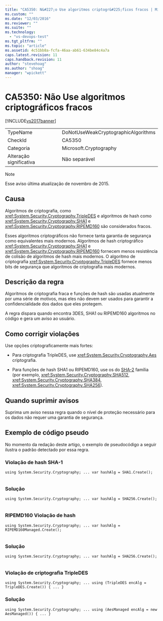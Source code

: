 ```yaml
---
title: "CA5350: N&#227;o Use algoritmos criptogr&#225;ficos fracos | Microsoft Docs"
ms.custom: ""
ms.date: "12/03/2016"
ms.reviewer: ""
ms.suite: ""
ms.technology: 
  - "vs-devops-test"
ms.tgt_pltfrm: ""
ms.topic: "article"
ms.assetid: 4c51bb8a-fcfa-46aa-ab61-634be84c4a7a
caps.latest.revision: 11
caps.handback.revision: 11
author: "stevehoag"
ms.author: "shoag"
manager: "wpickett"
---
```

# CA5350: N&#227;o Use algoritmos criptogr&#225;ficos fracos
[!INCLUDE[vs2017banner](../code-quality/includes/vs2017banner.md)]

|||  
|-|-|  
|TypeName|DoNotUseWeakCryptographicAlgorithms|  
|CheckId|CA5350|  
|Categoria|Microsoft.Cryptography|  
|Alteração significativa|Não separável|  
  
> [!NOTE]
>  Esse aviso última atualização de novembro de 2015.  
  
## Causa  
 Algoritmos de criptografia, como <xref:System.Security.Cryptography.TripleDES> e algoritmos de hash como <xref:System.Security.Cryptography.SHA1> e <xref:System.Security.Cryptography.RIPEMD160> são considerados fracos.  
  
 Esses algoritmos criptográficos não fornece tanta garantia de segurança como equivalentes mais modernos. Algoritmos de hash criptográfico <xref:System.Security.Cryptography.SHA1> e <xref:System.Security.Cryptography.RIPEMD160> fornecem menos resistência de colisão de algoritmos de hash mais modernos. O algoritmo de criptografia <xref:System.Security.Cryptography.TripleDES> fornece menos bits de segurança que algoritmos de criptografia mais modernos.  
  
## Descrição da regra  
 Algoritmos de criptografia fraca e funções de hash são usadas atualmente por uma série de motivos, mas eles não devem ser usados para garantir a confidencialidade dos dados que eles protegem.  
  
 A regra dispara quando encontra 3DES, SHA1 ou RIPEMD160 algoritmos no código e gera um aviso ao usuário.  
  
## Como corrigir violações  
 Use opções criptograficamente mais fortes:  
  
-   Para criptografia TripleDES, use <xref:System.Security.Cryptography.Aes> criptografia.  
  
-   Para funções de hash SHA1 ou RIPEMD160, use os do [SHA\-2](https://msdn.microsoft.com/en-us/library/windows/desktop/aa382459.aspx) família \(por exemplo, <xref:System.Security.Cryptography.SHA512>, <xref:System.Security.Cryptography.SHA384>, <xref:System.Security.Cryptography.SHA256>\).  
  
## Quando suprimir avisos  
 Suprima um aviso nessa regra quando o nível de proteção necessário para os dados não requer uma garantia de segurança.  
  
## Exemplo de código pseudo  
 No momento da redação deste artigo, o exemplo de pseudocódigo a seguir ilustra o padrão detectado por essa regra.  
  
### Violação de hash SHA\-1  
  
```  
using System.Security.Cryptography; ... var hashAlg = SHA1.Create();  
  
```  
  
### Solução  
  
```  
using System.Security.Cryptography; ... var hashAlg = SHA256.Create();  
  
```  
  
### RIPEMD160 Violação de hash  
  
```  
using System.Security.Cryptography; ... var hashAlg = RIPEMD160Managed.Create();  
  
```  
  
### Solução  
  
```  
using System.Security.Cryptography; ... var hashAlg = SHA256.Create();  
  
```  
  
### Violação de criptografia TripleDES  
  
```  
using System.Security.Cryptography; ... using (TripleDES encAlg = TripleDES.Create()) { ... }  
```  
  
### Solução  
  
```  
using System.Security.Cryptography; ... using (AesManaged encAlg = new AesManaged()) { ... }  
```